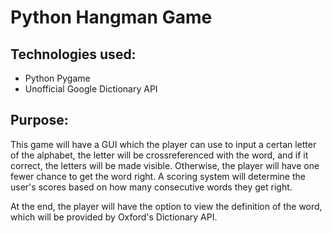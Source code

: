 # Python Hangman Game

## Technologies used:
- Python Pygame
- Unofficial Google Dictionary API

## Purpose:
This game will have a GUI which the player can use to input a certan letter of the alphabet, the letter will be crossreferenced with the word, and if it correct, the letters will be made visible. Otherwise, the player will have one fewer chance to get the word right. A scoring system will determine the user's scores based on how many consecutive words they get right.

At the end, the player will have the option to view the definition of the word, which will be provided by Oxford's Dictionary API.

